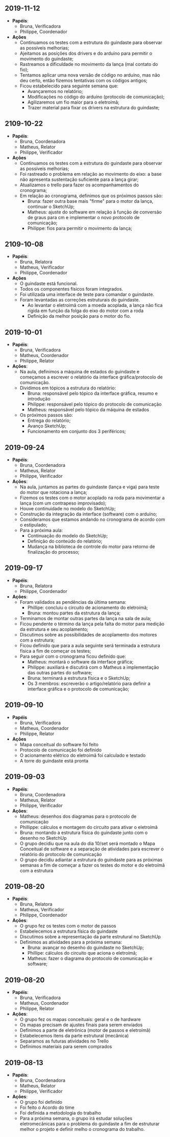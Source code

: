 ## 2019-11-12
  - **Papéis**:
    - Bruna, Verificadora
    - Philippe, Coordenador
  - **Ações**
    - Continuamos os testes com a estrutura do guindaste para observar as possíveis melhorias;
    - Ajeitamos as posições dos drivers e do arduíno para permitir o movimento do guindaste;
    - Rastreamos a dificuldade no movimento da lança (mal contato do fio);
    - Tentamos aplicar uma nova versão de código no arduíno, mas não deu certo, então fizemos tentativas com os códigos antigos;
    - Ficou estabelecido para seguinte semana que:
      - Avançaremos no relatório;
      - Modificações no código do arduíno (protocolo de comunicação);
      - Agilizaremos um fio maior para o eletroímã;
      - Trazer material para fixar os drivers na estrutura do guindaste; 
## 2109-10-22
  - **Papéis**:
    - Bruna, Coordenadora
    - Matheus, Relator
    - Philippe, Verificador
  - **Ações**
    - Continuamos os testes com a estrutura do guindaste para observar as possíveis melhorias;
    - Foi rastreado o problema em relação ao movimento do eixo: a base não apresenta sustentação suficiente para a lança girar;
    - Atualizamos o trello para fazer os acompanhamentos do cronograma;
    - Em relação ao cronograma, definimos que os próximos passos são:
        - Bruna: fazer outra base mais "firme" para o motor da lança, continuar o SketchUp;
        - Matheus: ajuste do software em relação à função de conversão de graus para cm e implementar o novo protocolo de comunicação;
        - Philippe: fios para permitir o movimento da lança;



## 2109-10-08
  - **Papéis**:
    - Bruna, Relatora
    - Matheus, Verificador
    - Philippe, Coordenador
  - **Ações**
    - O guindaste está funcional.
    - Todos os componentes físicos foram integrados.
    - Foi utilizada uma interface de teste para comandar o guindaste.
    - Foram levantadas as correções estruturais do guindaste.
      - Ao levantar o eletroimã com a moeda acoplada, a lança não fica rígida em função da folga do eixo do motor com a roda
      - Definição da melhor posição para o motor do fio.

## 2019-10-01
- **Papéis**:
  - Bruna, Verificadora
  - Matheus, Coordenador
  - Philippe, Relator
- **Ações**:
    - Na aula, definimos a máquina de estados do guindaste e começamos a escrever o relatório da interface gráfica/protocolo de comunicação.
    - Dividimos em tópicos a estrutura do relatório:
        - Bruna: responsável pelo tópico da interface gráfica, resumo e introdução
        - Philippe: responsável pelo tópico do protocolo de comunicação
        - Matheus: responsável pelo tópico da máquina de estados
    - Os próximos passos são:
        - Entrega do relatório;
        - Avanço SketchUp;
        - Funcionamento em conjunto dos 3 periféricos;


## 2019-09-24
- **Papéis**:
  - Bruna, Coordenadora
  - Matheus, Relator 
  - Philippe, Verificador
- **Ações**:
    - Na aula, juntamos as partes do guindaste (lança e viga) para teste do motor que rotaciona a lança;
    - Fizemos os testes com o motor acoplado na roda para movimentar a lança (com um contrapeso improvisado);
    - Houve continuidade no modelo do SketchUp;
    - Construção da integração da interface (software) com o arduíno;
    - Consideramos que estamos andando no cronograma de acordo com o estipulado;
    - Para a próxima aula:
        - Continuação do modelo do SketchUp;
        - Definição do conteúdo do relatório;
        - Mudança na biblioteca de controle do motor para retorno de finalização do processo;

    
## 2019-09-17
- **Papéis**:
  - Bruna, Relatora 
  - Philippe, Coordenador
- **Ações**:
    - Foram validados as pendências da última semana:
        - Phillipe: concluiu o circuito de acionamento do eletroímã;
        - Bruna: montou partes da estrutura da lança;
    - Terminamos de montar outras partes da lança na sala de aula;
    - Ficou pendente o término da lança pela falta do motor para medição da estrutura e seu acoplamento;
    - Discutimos sobre as possibilidades de acoplamento dos motores com a estrutura;
    - Ficou definido que para a aula seguinte será terminada a estrutura física a fim de começar os testes;
    - Para seguir com o cronograma ficou definido que:
        - Matheus: montará o software da interface gráfica;
        - Philippe: auxiliará e discutirá com o Matheus a implementação das outras partes do software;
        - Bruna: terminará a estrutura física e o SketchUp;
        - Os 3 membros: escreverão o artigo/relatório para definir a interface gráfica e o protocolo de comunicação; 

## 2019-09-10
- **Papéis**
  - Bruna, Verificadora
  - Matheus, Coordenador
  - Philippe, Relator
- **Ações**
  - Mapa conceitual do software foi feito
  - Protocolo de comunicação foi definido
  - O acionamento elétrico do eletroímã foi calculado e testado
  - A torre do guindaste está pronta

## 2019-09-03
- **Papéis**:
  - Bruna, Coordenadora
  - Matheus, Relator 
  - Philippe, Verificador
- **Ações**:
  - Matheus: desenhos dos diagramas para o protocolo de comunicação
  - Phillippe: cálculos e montagem do circuito para ativar o eletroímã
  - Bruna: montando a estrutura física do guindaste junto com o desenho no SketchUp
  - O grupo decidiu que na aula do dia 10/set será montado o Mapa Conceitual de software e a separação de atividades para escrever o relatório do protocolo de comunicação
  - O grupo decidiu adiantar a estrutura do guindaste para as próximas semanas a fim de começar a fazer os testes do motor e do eletroímã com a estrutura

## 2019-08-20
- **Papéis**:
  - Bruna, Relatora
  - Matheus, Verificador 
  - Philippe, Coordenador
- **Ações**:
  - O grupo fez os testes com o motor de passos
  - Estabelecemos a estrutura física do guindaste
  - Discutimos sobre a representação da parte estrutural no SketchUp
  - Definimos as atividades para a próxima semana: 
    - Bruna: avançar no desenho do guindaste no SketchUp;
    - Phillipe: cálculos do circuito que aciona o eletroímã;
    - Matheus: fazer o diagrama do protocolo de comunicação e software;

## 2019-08-20
- **Papéis**:
  - Bruna, Verificadora
  - Matheus, Coordenador
  - Philippe, Relator
- **Ações**:
  - O grupo fez os mapas conceituais: geral e o de hardware
  - Os mapas precisam de ajustes finais para serem enviados
  - Definimos a parte de eletrônica (motor de passos e eletroímã)
  - Estabelecemos itens da parte estrutural (mecânica)
  - Separamos as futuras atividades no Trello
  - Definimos materiais para serem comprados

## 2019-08-13
- **Papéis**:
  - Bruna, Coordenadora
  - Matheus, Relator
  - Philippe, Verificador
- **Ações**:
  - O grupo foi definido
  - Foi feito o Acordo do time
  - Foi definida a metodologia do trabalho
  - Para a próxima semana, o grupo irá estudar soluções eletromecânicas para o problema do guindaste a fim de estruturar melhor o projeto e definir melho o cronograma do trabalho.